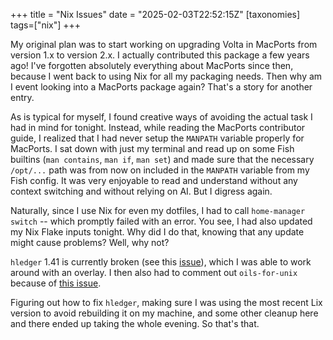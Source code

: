 +++
title = "Nix Issues"
date = "2025-02-03T22:52:15Z"
[taxonomies]
tags=["nix"]
+++

My original plan was to start working on upgrading Volta in MacPorts from version 1.x to version 2.x. I actually contributed this package a few years ago! I've forgotten absolutely everything about MacPorts since then, because I went back to using Nix for all my packaging needs. Then why am I event looking into a MacPorts package again? That's a story for another entry.

As is typical for myself, I found creative ways of avoiding the actual task I had in mind for tonight. Instead, while reading the MacPorts contributor guide, I realized that I had never setup the `MANPATH` variable properly for MacPorts. I sat down with just my terminal and read up on some Fish builtins (`man contains`, `man if`, `man set`) and made sure that the necessary `/opt/...` path was from now on included in the `MANPATH` variable from my Fish config. It was very enjoyable to read and understand without any context switching and without relying on AI. But I digress again.

Naturally, since I use Nix for even my dotfiles, I had to call `home-manager switch` -- which promptly failed with an error. You see, I had also updated my Nix Flake inputs tonight. Why did I do that, knowing that any update might cause problems? Well, why not?

`hledger` 1.41 is currently broken (see this [issue](https://github.com/NixOS/nixpkgs/issues/377564)), which I was able to work around with an overlay. I then also had to comment out `oils-for-unix` because of [this issue](https://github.com/oils-for-unix/oils/issues/2226).

Figuring out how to fix `hledger`, making sure I was using the most recent Lix version to avoid rebuilding it on my machine, and some other cleanup here and there ended up taking the whole evening. So that's that.
